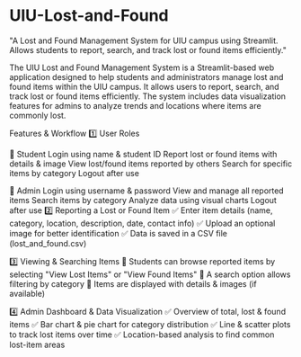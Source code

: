 # UIU-Lost-and-Found
"A Lost and Found Management System for UIU campus using Streamlit. Allows students to report, search, and track lost or found items efficiently."

The UIU Lost and Found Management System is a Streamlit-based web application designed to help students and administrators manage lost and found items within the UIU campus. It allows users to report, search, and track lost or found items efficiently. The system includes data visualization features for admins to analyze trends and locations where items are commonly lost.

Features & Workflow
1️⃣ User Roles

🔹 Student
Login using name & student ID
Report lost or found items with details & image
View lost/found items reported by others
Search for specific items by category
Logout after use

🔹 Admin
Login using username & password
View and manage all reported items
Search items by category
Analyze data using visual charts
Logout after use
2️⃣ Reporting a Lost or Found Item
✅ Enter item details (name, category, location, description, date, contact info)
✅ Upload an optional image for better identification
✅ Data is saved in a CSV file (lost_and_found.csv)

3️⃣ Viewing & Searching Items
🔹 Students can browse reported items by selecting "View Lost Items" or "View Found Items"
🔹 A search option allows filtering by category
🔹 Items are displayed with details & images (if available)

4️⃣ Admin Dashboard & Data Visualization
✅ Overview of total, lost & found items
✅ Bar chart & pie chart for category distribution
✅ Line & scatter plots to track lost items over time
✅ Location-based analysis to find common lost-item areas
